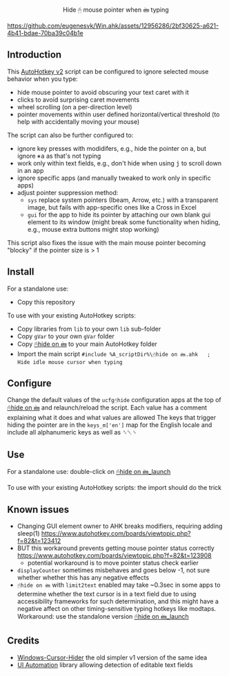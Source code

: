 <p align="center">
Hide 🖰 mouse pointer when 🖮 typing
</p>

https://github.com/eugenesvk/Win.ahk/assets/12956286/2bf30625-a621-4b41-bdae-70ba39c04b1e

## Introduction

This [AutoHotkey v2](https://www.autohotkey.com) script can be configured to ignore selected mouse behavior when you type:

  - hide mouse pointer to avoid obscuring your text caret with it
  - clicks to avoid surprising caret movements
  - wheel scrolling (on a per-direction level)
  - pointer movements within user defined horizontal/vertical threshold (to help with accidentally moving your mouse)

The script can also be further configured to:

  - ignore key presses with modidifers, e.g., hide the pointer on <kbd>a</kbd>, but ignore <kbd>⎈</kbd><kbd>a</kbd> as that's not typing
  - work only within text fields, e.g., don't hide when using <kbd>j</kbd> to scroll down in an app
  - ignore specific apps (and manually tweaked to work only in specific apps)
  - adjust pointer suppression method:
    - `sys` replace system pointers (Ibeam, Arrow, etc.) with a transparent image, but fails with app-specific ones like a Cross in Excel
    - `gui` for the app to hide its pointer by attaching our own blank gui element to its window (might break some functionality when hiding, e.g., mouse extra buttons might stop working)

This script also fixes the issue with the main mouse pointer becoming "blocky" if the pointer size is > 1

## Install

For a standalone use:

  - Copy this repository

To use with your existing AutoHotkey scripts:

  - Copy libraries from `lib` to your own `lib` sub-folder
  - Copy `gVar` to your own `gVar` folder
  - Copy [🖰hide on 🖮](<./🖰hide on 🖮.ahk>) to your main AutoHotkey folder
  - Import the main script `#include %A_scriptDir%\🖰hide on 🖮.ahk	; Hide idle mouse cursor when typing`

## Configure

Change the default values of the `ucfg🖰hide` configuration apps at the top of [🖰hide on 🖮](<./🖰hide on 🖮.ahk>) and relaunch/reload the script. Each value has a comment explaining what it does and what values are allowed
The keys that trigger hiding the pointer are in the `keys_m['en']` map for the English locale and include all alphanumeric keys as well as ␈␡␠

## Use

For a standalone use: double-click on [🖰hide on 🖮_launch](<./🖰hide on 🖮_launch.ahk>)

To use with your existing AutoHotkey scripts: the import should do the trick

## Known issues
  - Changing GUI element owner to AHK breaks modifiers, requiring adding sleep(1) https://www.autohotkey.com/boards/viewtopic.php?f=82&t=123412
  - BUT this workaround prevents getting mouse pointer status correctly https://www.autohotkey.com/boards/viewtopic.php?f=82&t=123908
    - potential workaround is to move pointer status check earlier
  - `displayCounter` sometimes misbehaves and goes below -1, not sure whether whether this has any negative effects
  - `🖰hide on 🖮` with `limit2text` enabled may take ~0.3sec in some apps to determine whether the text cursor is in a text field due to using accessibility frameworks for such determination, and this might have a negative affect on other timing-sensitive typing hotkeys like modtaps. Workaround: use the standalone version [🖰hide on 🖮_launch](<./🖰hide on 🖮_launch.ahk>)

## Credits
  - [Windows-Cursor-Hider](https://github.com/Stefan-Z-Camilleri-zz/Windows-Cursor-Hider) the old simpler v1 version of the same idea
  - [UI Automation](https://github.com/Descolada/UIA-v2) library allowing detection of editable text fields
